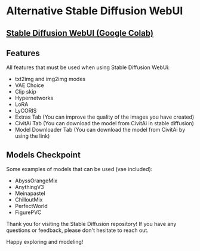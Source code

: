 # **Alternative Stable Diffusion WebUI**</p>
## [Stable Diffusion WebUI (Google Colab)](https://colab.research.google.com/github/diaz-al/Alternative-StableDiffusion/blob/main/Alternative_StableDiffusionWebUI.ipynb)

## Features
All features that must be used when using Stable Diffusion WebUi:
- txt2img and img2img modes
- VAE Choice
- Clip skip
- Hypernetworks
- LoRA
- LyCORIS
- Extras Tab (You can improve the quality of the images you have created)
- CivitAi Tab (You can download the model from CivitAi in stable diffusion)
- Model Downloader Tab (You can download the model from CivitAi by using the link)

## Models Checkpoint
Some examples of models that can be used (vae included):
- AbyssOrangeMix
- AnythingV3
- Meinapastel
- ChilloutMix
- PerfectWorld
- FigurePVC

Thank you for visiting the Stable Diffusion repository! If you have any questions or feedback, please don't hesitate to reach out.

Happy exploring and modeling!
